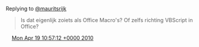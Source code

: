 Replying to [@mauritsrijk](https://twitter.com/mauritsrijk/status/12444131377)

> Is dat eigenlijk zoiets als Office Macro's? Of zelfs richting VBScript in Office?

<img src="../../media/tweet.ico" width="12" /> [Mon Apr 19 10:57:12 +0000 2010](https://twitter.com/DromerDenker/status/12449495534)